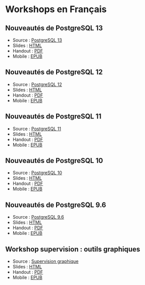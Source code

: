 Workshops en Français
===============================================================================

Nouveautés de PostgreSQL 13
--------------------------------------------------------------------------------

* Source : [PostgreSQL 13](130-postgresql_13.md)
* Slides : [HTML](https://cloud.dalibo.com/p/exports/formation/workshops/fr/130-postgresql_13.slides.html)
* Handout : [PDF](https://cloud.dalibo.com/p/exports/formation/workshops/fr/130-postgresql_13.pdf)
* Mobile : [EPUB](https://cloud.dalibo.com/p/exports/formation/workshops/fr/130-postgresql_13.epub)

Nouveautés de PostgreSQL 12
--------------------------------------------------------------------------------

* Source : [PostgreSQL 12](120-postgresql_12.md)
* Slides : [HTML](https://cloud.dalibo.com/p/exports/formation/workshops/fr/120-postgresql_12.slides.html)
* Handout : [PDF](https://cloud.dalibo.com/p/exports/formation/workshops/fr/120-postgresql_12.pdf)
* Mobile : [EPUB](https://cloud.dalibo.com/p/exports/formation/workshops/fr/120-postgresql_12.epub)

Nouveautés de PostgreSQL 11
--------------------------------------------------------------------------------

* Source : [PostgreSQL 11](110-postgresql_11.md)
* Slides : [HTML](https://cloud.dalibo.com/p/exports/formation/workshops/fr/110-postgresql_11.slides.html)
* Handout : [PDF](https://cloud.dalibo.com/p/exports/formation/workshops/fr/110-postgresql_11.pdf)
* Mobile : [EPUB](https://cloud.dalibo.com/p/exports/formation/workshops/fr/110-postgresql_11.epub)

Nouveautés de PostgreSQL 10
--------------------------------------------------------------------------------

* Source : [PostgreSQL 10](100-postgresql_10.md)
* Slides : [HTML](https://cloud.dalibo.com/p/exports/formation/workshops/fr/100-postgresql_10.slides.html)
* Handout : [PDF](https://cloud.dalibo.com/p/exports/formation/workshops/fr/100-postgresql_10.pdf)
* Mobile : [EPUB](https://cloud.dalibo.com/p/exports/formation/workshops/fr/100-postgresql_10.epub)
  
Nouveautés de PostgreSQL 9.6
--------------------------------------------------------------------------------

* Source : [PostgreSQL 9.6](096-postgresql_9.6.md)
* Slides : [HTML](https://cloud.dalibo.com/p/exports/formation/workshops/fr/096-postgresql_9.6.slides.html)
* Handout : [PDF](https://cloud.dalibo.com/p/exports/formation/workshops/fr/096-postgresql_9.6.pdf)
* Mobile : [EPUB](https://cloud.dalibo.com/p/exports/formation/workshops/fr/096-postgresql_9.6.epub)

Workshop supervision : outils graphiques
--------------------------------------------------------------------------------

* Source : [Supervision graphique](supervision.md)
* Slides : [HTML](https://cloud.dalibo.com/p/exports/formation/workshops/fr/supervision.slides.html)
* Handout : [PDF](https://cloud.dalibo.com/p/exports/formation/workshops/fr/supervision.pdf)
* Mobile : [EPUB](https://cloud.dalibo.com/p/exports/formation/workshops/fr/supervision.epub)


